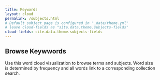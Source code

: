 ```yaml
---
title: Keywords
layout: cloud
permalink: /subjects.html
# Default subject page is configured in "_data/theme.yml"
# leave cloud-fields as "site.data.theme.subjects-fields"
cloud-fields: site.data.theme.subjects-fields
---
```


## Browse Keywwords

Use this word cloud visualization to browse terms and subjects.
Word size is determined by frequency and all words link to a corresponding collection search.

